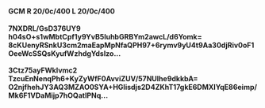 #### GCM R 20/0c/400 L 20/0c/400
**7NXDRL/GsD376UY9**<br/>**h04sO+s1wMbtCpf1y9YvB5luhbGRBYm2awcL/d6Yomk=**<br/>**8cKUenyRSnkU3cm2maEapMpNfaQPH97+6rymv9yU4t9Aa30djRiv0oF1OeeWcSSQsKyufWzhdgYdsIzo...**<br/><br/>
**3Ctz75ayFWklvmc2**<br/>**TzcuEnNenqPh6+KyZyWfF0AvviZUV/57NUlhe9dkkbA=**<br/>**O2njfhehJY3AQ3MZAO0SYA+HGlisdjs2D4ZKhT17gkE6DMXIYqE86eimp/Mk6F1VDaMijp7hOQatlPNq...**